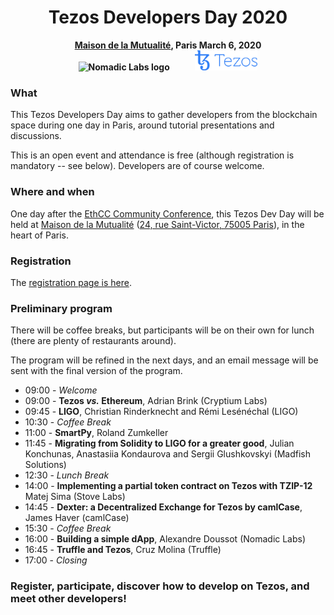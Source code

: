 <h1 align="center">Tezos Developers Day 2020</h1>

<p> </p>
<p align="center" style="font-weight:bold">
  <a href="https://www.maisondelamutualite.com/en">Maison de la Mutualité</a>, Paris
  March 6, 2020<br/>
  <img width="20%" src="https://nomadic-labs.com/images/logo.png" alt="Nomadic Labs logo">
  &nbsp;&nbsp;&nbsp;&nbsp;&nbsp;&nbsp;&nbsp;&nbsp;&nbsp;&nbsp;
  <img width="20%" src="./images/tezos.png" alt="Tezos logo">
</p>

### What

This Tezos Developers Day aims to gather developers from the blockchain space during one day in Paris, around tutorial presentations and discussions.

This is an open event and attendance is free (although registration is mandatory -- see below). Developers are of course welcome.

### Where and when

One day after the [EthCC Community Conference](https://ethcc.io/), this Tezos Dev Day will be held at [Maison de la Mutualité](https://www.maisondelamutualite.com/en) ([24, rue Saint-Victor, 75005 Paris](https://www.google.com/maps/place/Maison+de+la+Mutualit%C3%A9/@48.848713,2.350635,15z/data=!4m5!3m4!1s0x0:0x2a595de9d6bf634b!8m2!3d48.848713!4d2.350635)), in the heart of Paris.

### Registration

The [registration page is here](https://forms.gle/BV6Xft31sNy36t9Z7).

### Preliminary program

There will be coffee breaks, but participants will be on their own for lunch (there are plenty of restaurants around).

The program will be refined in the next days, and an email message will be sent with the final version of the program.

* 09:00 - _Welcome_
* 09:00 - **Tezos _vs._ Ethereum**, Adrian Brink (Cryptium Labs)
* 09:45 - **LIGO**, Christian Rinderknecht and Rémi Lesénéchal (LIGO)
* 10:30 - _Coffee Break_
* 11:00 - **SmartPy**, Roland Zumkeller
* 11:45 - **Migrating from Solidity to LIGO for a greater good**, Julian Konchunas, Anastasiia Kondaurova and Sergii Glushkovskyi (Madfish Solutions)
* 12:30 - _Lunch Break_
* 14:00 - **Implementing a partial token contract on Tezos with TZIP-12** Matej Sima (Stove Labs)
* 14:45 - **Dexter: a Decentralized Exchange for Tezos by camlCase**, James Haver (camlCase)
* 15:30 - _Coffee Break_
* 16:00 - **Building a simple dApp**, Alexandre Doussot (Nomadic Labs)
* 16:45 - **Truffle and Tezos**, Cruz Molina (Truffle)
* 17:00 - _Closing_

### Register, participate, discover how to develop on Tezos, and meet other developers!
